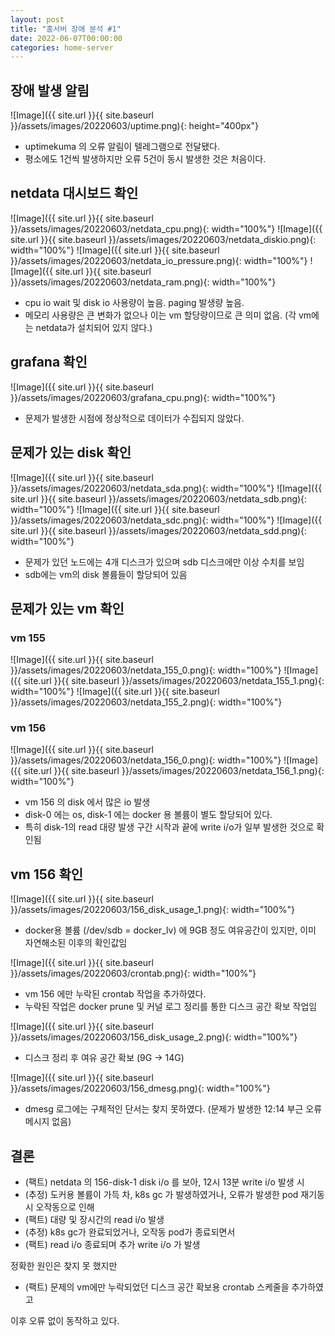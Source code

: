 ```yaml
---
layout: post
title: "홈서버 장애 분석 #1"
date: 2022-06-07T00:00:00
categories: home-server
---
```


## 장애 발생 알림

![Image]({{ site.url }}{{ site.baseurl }}/assets/images/20220603/uptime.png){: height="400px"}

- uptimekuma 의 오류 알림이 텔레그램으로 전달됐다.
- 평소에도 1건씩 발생하지만 오류 5건이 동시 발생한 것은 처음이다.

## netdata 대시보드 확인

![Image]({{ site.url }}{{ site.baseurl }}/assets/images/20220603/netdata_cpu.png){: width="100%"}
![Image]({{ site.url }}{{ site.baseurl }}/assets/images/20220603/netdata_diskio.png){: width="100%"}
![Image]({{ site.url }}{{ site.baseurl }}/assets/images/20220603/netdata_io_pressure.png){: width="100%"}
![Image]({{ site.url }}{{ site.baseurl }}/assets/images/20220603/netdata_ram.png){: width="100%"}

- cpu io wait 및 disk io 사용량이 높음. paging 발생량 높음.
- 메모리 사용량은 큰 변화가 없으나 이는 vm 할당량이므로 큰 의미 없음. (각 vm에는 netdata가 설치되어 있지 않다.)

## grafana 확인

![Image]({{ site.url }}{{ site.baseurl }}/assets/images/20220603/grafana_cpu.png){: width="100%"}

- 문제가 발생한 시점에 정상적으로 데이터가 수집되지 않았다.

## 문제가 있는 disk 확인

![Image]({{ site.url }}{{ site.baseurl }}/assets/images/20220603/netdata_sda.png){: width="100%"}
![Image]({{ site.url }}{{ site.baseurl }}/assets/images/20220603/netdata_sdb.png){: width="100%"}
![Image]({{ site.url }}{{ site.baseurl }}/assets/images/20220603/netdata_sdc.png){: width="100%"}
![Image]({{ site.url }}{{ site.baseurl }}/assets/images/20220603/netdata_sdd.png){: width="100%"}

- 문제가 있던 노드에는 4개 디스크가 있으며 sdb 디스크에만 이상 수치를 보임
- sdb에는 vm의 disk 볼륨들이 할당되어 있음

## 문제가 있는 vm 확인

### vm 155

![Image]({{ site.url }}{{ site.baseurl }}/assets/images/20220603/netdata_155_0.png){: width="100%"}
![Image]({{ site.url }}{{ site.baseurl }}/assets/images/20220603/netdata_155_1.png){: width="100%"}
![Image]({{ site.url }}{{ site.baseurl }}/assets/images/20220603/netdata_155_2.png){: width="100%"}

### vm 156

![Image]({{ site.url }}{{ site.baseurl }}/assets/images/20220603/netdata_156_0.png){: width="100%"}
![Image]({{ site.url }}{{ site.baseurl }}/assets/images/20220603/netdata_156_1.png){: width="100%"}

- vm 156 의 disk 에서 많은 io 발생
- disk-0 에는 os, disk-1 에는 docker 용 볼륨이 별도 할당되어 있다.
- 특히 disk-1의 read 대량 발생 구간 시작과 끝에 write i/o가 일부 발생한 것으로 확인됨

## vm 156 확인

![Image]({{ site.url }}{{ site.baseurl }}/assets/images/20220603/156_disk_usage_1.png){: width="100%"}

- docker용 볼륨 (/dev/sdb = docker_lv) 에 9GB 정도 여유공간이 있지만, 이미 자연해소된 이후의 확인값임

![Image]({{ site.url }}{{ site.baseurl }}/assets/images/20220603/crontab.png){: width="100%"}

- vm 156 에만 누락된 crontab 작업을 추가하였다.
- 누락된 작업은 docker prune 및 커널 로그 정리를 통한 디스크 공간 확보 작업임

![Image]({{ site.url }}{{ site.baseurl }}/assets/images/20220603/156_disk_usage_2.png){: width="100%"}

- 디스크 정리 후 여유 공간 확보 (9G -> 14G)

![Image]({{ site.url }}{{ site.baseurl }}/assets/images/20220603/156_dmesg.png){: width="100%"}

- dmesg 로그에는 구체적인 단서는 찾지 못하였다. (문제가 발생한 12:14 부근 오류 메시지 없음)

## 결론

- (팩트) netdata 의 156-disk-1 disk i/o 를 보아, 12시 13분 write i/o 발생 시
- (추정) 도커용 볼륨이 가득 차, k8s gc 가 발생하였거나, 오류가 발생한 pod 재기동 시 오작동으로 인해
- (팩트) 대량 및 장시간의 read i/o 발생
- (추정) k8s gc가 완료되었거나, 오작동 pod가 종료되면서
- (팩트) read i/o 종료되며 추가 write i/o 가 발생

정확한 원인은 찾지 못 했지만

- (팩트) 문제의 vm에만 누락되었던 디스크 공간 확보용 crontab 스케줄을 추가하였고

이후 오류 없이 동작하고 있다.

